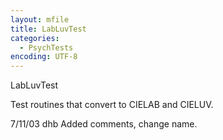 ```yaml
---
layout: mfile
title: LabLuvTest
categories:
  - PsychTests
encoding: UTF-8
---
```


LabLuvTest

Test routines that convert to CIELAB and CIELUV.

7/11/03  dhb  Added comments, change name.
